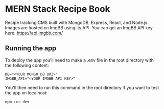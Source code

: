 # MERN Stack Recipe Book
Recipe tracking CMS built with MongoDB, Express, React, and Node.js. Images are hosted on ImgBB using its API. You can get an ImgBB API key here: https://api.imgbb.com/

## Running the app
To deploy the app you'll need to make a .env file in the root directory with the following content:

    DB="<YOUR MONGO_DB URI>"
    IMGBB_API="<YOUR IMGBB API KEY>"


You'll then need to run this command in the root directory if you want to test the app on localhost:
    
    npm run dev
